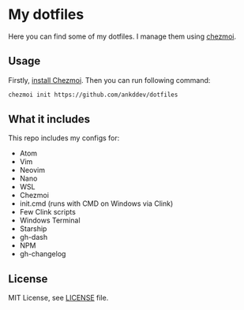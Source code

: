 # My dotfiles
Here you can find some of my dotfiles. I manage them using [chezmoi](https://www.chezmoi.io/https://www.chezmoi.io/).
## Usage
Firstly, [install Chezmoi](https://www.chezmoi.io/install/). Then you can run following command:
```sh
chezmoi init https://github.com/ankddev/dotfiles
```
## What it includes
This repo includes my configs for:
- Atom
- Vim
- Neovim
- Nano
- WSL
- Chezmoi
- init.cmd (runs with CMD on Windows via Clink)
- Few Clink scripts
- Windows Terminal
- Starship
- gh-dash
- NPM
- gh-changelog
## License
MIT License, see [LICENSE](./LICENSE) file.

